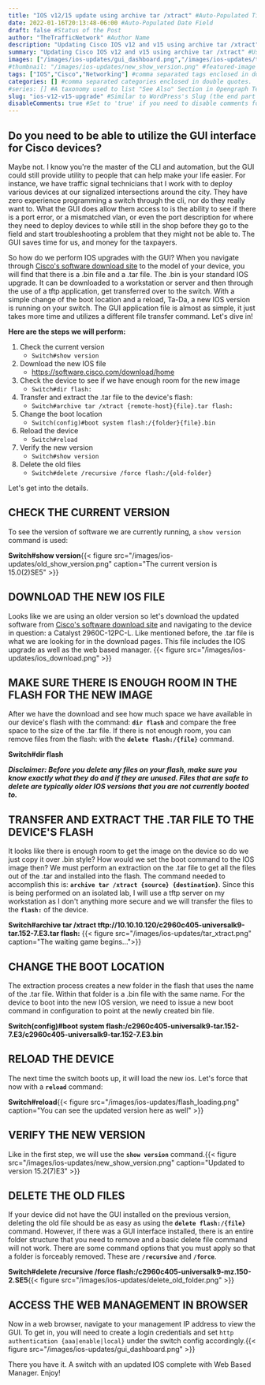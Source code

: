 ```yaml
---
title: "IOS v12/15 update using archive tar /xtract" #Auto-Populated Title of the Post
date: 2022-01-16T20:13:48-06:00 #Auto-Populated Date Field
draft: false #Status of the Post
author: "TheTrafficNetwork" #Author Name
description: "Updating Cisco IOS v12 and v15 using archive tar /xtract" #Description/Used in SEO
summary: "Updating Cisco IOS v12 and v15 using archive tar /xtract" #Used on Archive Pages and in RSS
images: ["/images/ios-updates/gui_dashboard.png","/images/ios-updates/tar_xtract.png","/images/ios-updates/ios_download.png"] #images used for social media preview. comma separate each image path enclosed in double quotes
#thumbnail: "/images/ios-updates/new_show_version.png" #featured-image of the page. i will recommend using same image for both preview and thumbnail
tags: ["IOS","Cisco","Networking"] #comma separated tags enclosed in double quotes. also used for SEO.
categories: [] #comma separated categories enclosed in double quotes.
#series: [] #A taxonomy used to list "See Also" Section in Opengraph Templates
slug: "ios-v12-v15-upgrade" #Similar to WordPress's Slug (the end part of the url)
disableComments: true #Set to 'true' if you need to disable comments for any post
---
```


## Do you need to be able to utilize the GUI interface for Cisco devices?

Maybe not. I know you're the master of the CLI and automation, but the GUI could still provide utility to people that can help make your life easier. For instance, we have traffic signal technicians that I work with to deploy various devices at our signalized intersections around the city. They have zero experience programming a switch through the cli, nor do they really want to. What the GUI does allow them access to is the ability to see if there is a port error, or a mismatched vlan, or even the port description for where they need to deploy devices to while still in the shop before they go to the field and start troubleshooting a problem that they might not be able to. The GUI saves time for us, and money for the taxpayers.

So how do we perform IOS upgrades with the GUI? When you navigate through [Cisco's software download site](https://software.cisco.com/download/home) to the model of your device, you will find that there is a .bin file and a .tar file. The .bin is your standard IOS upgrade. It can be downloaded to a workstation or server and then through the use of a tftp application, get transferred over to the switch. With a simple change of the boot location and a reload, Ta-Da, a new IOS version is running on your switch. The GUI application file is almost as simple, it just takes more time and utilizes a different file transfer command. Let's dive in!

**Here are the steps we will perform:**

1. Check the current version
   - ```Switch#show version```
2. Download the new IOS file
   - <https://software.cisco.com/download/home>
3. Check the device to see if we have enough room for the new image
   - ```Switch#dir flash:```
4. Transfer and extract the .tar file to the device's flash:
   - ```Switch#archive tar /xtract {remote-host}{file}.tar flash:```
5. Change the boot location
   - ```Switch(config)#boot system flash:/{folder}{file}.bin```
6. Reload the device
   - ```Switch#reload```
7. Verify the new version
   - ```Switch#show version```
8. Delete the old files
   - ```Switch#delete /recursive /force flash:/{old-folder}```

Let's get into the details.

## CHECK THE CURRENT VERSION

To see the version of software we are currently running, a ```show version``` command is used:

**Switch#show version**{{< figure src="/images/ios-updates/old_show_version.png" caption="The current version is 15.0(2)SE5" >}}

## DOWNLOAD THE NEW IOS FILE

Looks like we are using an older version so let's download the updated software from [Cisco's software download site](https://software.cisco.com/download/home) and navigating to the device in question: a Catalyst 2960C-12PC-L. Like mentioned before, the .tar file is what we are looking for in the download pages. This file includes the IOS upgrade as well as the web based manager. {{< figure src="/images/ios-updates/ios_download.png" >}}

## MAKE SURE THERE IS ENOUGH ROOM IN THE FLASH FOR THE NEW IMAGE

After we have the download and see how much space we have available in our device's flash with the command: **```dir flash```** and compare the free space to the size of the .tar file. If there is not enough room, you can remove files from the flash: with the **```delete flash:/{file}```** command.

**Switch#dir flash**

 ***Disclaimer: Before you delete any files on your flash, make sure you know exactly what they do and if they are unused. Files that are safe to delete are typically older IOS versions that you are not currently booted to.***

## TRANSFER AND EXTRACT THE .TAR FILE TO THE DEVICE'S FLASH

It looks like there is enough room to get the image on the device so do we just copy it over .bin style? How would we set the boot command to the IOS image then? We must perform an extraction on the .tar file to get all the files out of the .tar and installed into the flash. The command needed to accomplish this is: **```archive tar /xtract {source} {destination}```**. Since this is being performed on an isolated lab, I will use a tftp server on my workstation as I don't anything more secure and we will transfer the files to the **```flash:```** of the device.

**Switch#archive tar /xtract tftp://10.10.10.120/c2960c405-universalk9-tar.152-7.E3.tar flash:** {{< figure src="/images/ios-updates/tar_xtract.png" caption="The waiting game begins...">}}

## CHANGE THE BOOT LOCATION

The extraction process creates a new folder in the flash that uses the name of the .tar file. Within that folder is a .bin file with the same name. For the device to boot into the new IOS version, we need to issue a new boot command in configuration to point at the newly created bin file.

**Switch(config)#boot system flash:/c2960c405-universalk9-tar.152-7.E3/c2960c405-universalk9-tar.152-7.E3.bin**

## RELOAD THE DEVICE

The next time the switch boots up, it will load the new ios. Let's force that now with a **```reload```** command:

**Switch#reload**{{< figure src="/images/ios-updates/flash_loading.png" caption="You can see the updated version here as well" >}}

## VERIFY THE NEW VERSION

Like in the first step, we will use the **```show version```** command.{{< figure src="/images/ios-updates/new_show_version.png" caption="Updated to version 15.2(7)E3" >}}

## DELETE THE OLD FILES

If your device did not have the GUI installed on the previous version, deleting the old file should be as easy as using the **```delete flash:/{file}```** command. However, if there was a GUI interface installed, there is an entire folder structure that you need to remove and a basic delete file command will not work. There are some command options that you must apply so that a folder is forceably removed. These are **```/recursive```** and **```/force```**.

**Switch#delete /recursive /force flash:/c2960c405-universalk9-mz.150-2.SE5**{{< figure src="/images/ios-updates/delete_old_folder.png" >}}

## ACCESS THE WEB MANAGEMENT IN BROWSER

Now in a web browser, navigate to your management IP address to view the GUI. To get in, you will need to create a login credentials and set ```http authentication {aaa|enable|local}``` under the switch config accordingly.{{< figure src="/images/ios-updates/gui_dashboard.png" >}}

There you have it. A switch with an updated IOS complete with Web Based Manager. Enjoy!
